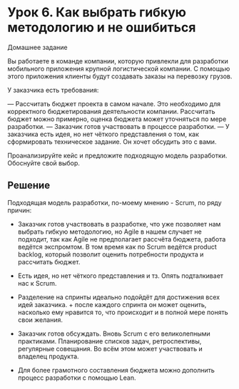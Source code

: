 # Урок 6. Как выбрать гибкую методологию и не ошибиться

Домашнее задание

Вы работаете в команде компании, которую привлекли для разработки мобильного приложения крупной логистической компании. С помощью этого приложения клиенты будут создавать заказы на перевозку грузов.

У заказчика есть требования:

— Рассчитать бюджет проекта в самом начале. Это необходимо для корректного бюджетирования деятельности компании. Рассчитать бюджет можно примерно, оценка бюджета может уточняться по мере разработки.
— Заказчик готов участвовать в процессе разработки.
— У заказчика есть идея, но нет чёткого представления о том, как сформировать техническое задание. Он хочет обсудить это с вами.

Проанализируйте кейс и предложите подходящую модель разработки. Обоснуйте свой выбор.

## Решение

Подходящая модель разработки, по-моему мнению - Scrum, по ряду причин:

* Заказчик готов участвовать в разработке, что уже позволяет нам выбрать гибкую методологию, но Agile в нашем случает не подходит, так как Agile не предполагает рассчёта бюджета, работа ведётся экспромтом. В том время как по Scrum ведётся product backlog, который позволит оценить потребности продукта и рассчитать бюджет.

* Есть идея, но нет чёткого представления и тз. Опять подталкивает нас к Scrum. 

* Разделение на спринты идеально подойдёт для достижения всех идей заказчика. + после каждого спринта он может оценить, насколько ему нравится то, что происходит и в полной мере понять свои желания.


* Заказчик готов обсуждать. Вновь Scrum с его великолепными практиками. Планирование списков задач, ретроспективы, регулярные совещания. Во всём этом может участвовать и владелец продукта.

* Для более грамотного составления бюджета можно дополнить процесс разработки с помощью Lean.

